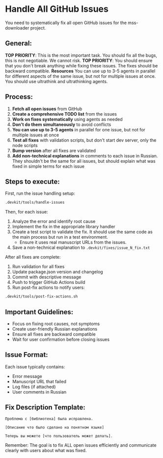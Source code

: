 # Handle All GitHub Issues

You need to systematically fix all open GitHub issues for the mss-downloader project.

## General:
**TOP PRIORITY**: This is the most important task. You should fix all the bugs, this is not negotiable. We cannot risk.
**TOP PRIORITY**: You should ensure that you don't break anything while fixing these issues. The fixes should be backward compatible.
**Resources** You can use up to 3-5 agents in parallel for different aspects of the same issue, but not for multiple issues at once. You should use ultrathink and ultrathinking agents.


## Process:

1. **Fetch all open issues** from GitHub
2. **Create a comprehensive TODO list** from the issues
3. **Work on fixes systematically** using agents as needed
4. **Don't do them simultaneously** to avoid conflicts
5. **You can use up to 3-5 agents** in parallel for one issue, but not for multiple issues at once
6. **Test all fixes** with validation scripts, but don't start dev server, only the node scripts
7. **Bump version** after all fixes are validated
8. **Add non-technical explanations** in comments to each issue in Russian. They shouldn't be the same for all issues, but should explain what was fixed in simple terms for each issue

## Steps to execute:

First, run the issue handling setup:
```bash
.devkit/tools/handle-issues
```

Then, for each issue:
1. Analyze the error and identify root cause
2. Implement the fix in the appropriate library handler
3. Create a test script to validate the fix. It should use the same code as the main process but run in a test environment.
   - Ensure it uses real manuscript URLs from the issues.
4. Save a non-technical explanation to `.devkit/fixes/issue_N_fix.txt`

After all fixes are complete:
1. Run validation for all fixes
2. Update package.json version and changelog
3. Commit with descriptive message
4. Push to trigger GitHub Actions build
5. Run post-fix actions to notify users:
```bash
.devkit/tools/post-fix-actions.sh
```

## Important Guidelines:
- Focus on fixing root causes, not symptoms
- Create user-friendly Russian explanations
- Ensure all fixes are backward compatible
- Wait for user confirmation before closing issues

## Issue Format:
Each issue typically contains:
- Error message
- Manuscript URL that failed
- Log files (if attached)
- User comments in Russian

## Fix Description Template:
```
Проблема с [библиотека] была исправлена.

[Описание что было сделано на понятном языке]

Теперь вы можете [что пользователь может делать].
```

Remember: The goal is to fix ALL open issues efficiently and communicate clearly with users about what was fixed.